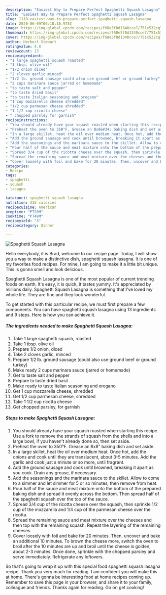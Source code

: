 ```yaml
---
description: "Easiest Way to Prepare Perfect Spaghetti Squash Lasagna"
title: "Easiest Way to Prepare Perfect Spaghetti Squash Lasagna"
slug: 1110-easiest-way-to-prepare-perfect-spaghetti-squash-lasagna
date: 2020-06-09T06:10:10.975Z
image: https://img-global.cpcdn.com/recipes/f68e5f8d1340cce7/751x532cq70/spaghetti-squash-lasagna-recipe-main-photo.jpg
thumbnail: https://img-global.cpcdn.com/recipes/f68e5f8d1340cce7/751x532cq70/spaghetti-squash-lasagna-recipe-main-photo.jpg
cover: https://img-global.cpcdn.com/recipes/f68e5f8d1340cce7/751x532cq70/spaghetti-squash-lasagna-recipe-main-photo.jpg
author: Herbert Stewart
ratingvalue: 4.8
reviewcount: 13
recipeingredient:
- "1 large spaghetti squash roasted"
- "1 tbsp. olive oil"
- "1/2 onion diced"
- "2 cloves garlic minced"
- "1/2 lb. ground sausage could also use ground beef or ground turkey"
- "2 cups marinara sauce jarred or homemade"
- "to taste salt and pepper"
- "to taste dried basil"
- "to taste Italian seasoning and oregano"
- "1 cup mozzarella cheese shredded"
- "1/2 cup parmesan cheese shredded"
- "1 1/2 cup ricotta cheese"
- " chopped parsley for garnish"
recipeinstructions:
- "You should already have your squash roasted when starting this recipe. Use a fork to remove the strands of squash from the shells and into a large bowl, if you haven&#39;t already done so, then set aside."
- "Preheat the oven to 350°F. Grease an 8x8&#34; baking dish and set aside."
- "In a large skillet, heat the oil over medium heat. Once hot, add the onions and cook until they are translucent, about 3-5 minutes. Add the garlic and cook just a minute or so more, until fragrant."
- "Add the ground sausage and cook until browned, breaking it apart as you cook. Drain any grease, if necessary."
- "Add the seasonings and the marinara sauce to the skillet. Allow to come to a simmer and let simmer for 5 or so minutes, then remove from heat."
- "Pour half of the sauce and meat mixture onto the bottom of the prepared baking dish and spread it evenly across the bottom. Then spread half of the spaghetti squash over the top of the sauce."
- "Spread 3/4 cup of the ricotta cheese over the squash, then sprinkle 1/2 cup of the mozzarella and 1/4 cup of the parmesan cheese over the ricotta."
- "Spread the remaining sauce and meat mixture over the cheeses and then top with the remaining squash. Repeat the layering of the remaining cheeses."
- "Cover loosely with foil and bake for 20 minutes. Then, uncover and bake an additional 10 minutes. To brown the cheese more, switch the oven to broil after the 10 minutes are up and broil until the cheese is golden, about 2-3 minutes. Once done, sprinkle with the chopped parsley and serve immediately. Refrigerate any leftovers."
categories:
- Recipe
tags:
- spaghetti
- squash
- lasagna

katakunci: spaghetti squash lasagna 
nutrition: 235 calories
recipecuisine: American
preptime: "PT20M"
cooktime: "PT48M"
recipeyield: "3"
recipecategory: Dinner

---
```



![Spaghetti Squash Lasagna](https://img-global.cpcdn.com/recipes/f68e5f8d1340cce7/751x532cq70/spaghetti-squash-lasagna-recipe-main-photo.jpg)

Hello everybody, it is Brad, welcome to our recipe page. Today, I will show you a way to make a distinctive dish, spaghetti squash lasagna. It is one of my favorites food recipes. For mine, I am going to make it a little bit unique. This is gonna smell and look delicious.



Spaghetti Squash Lasagna is one of the most popular of current trending foods on earth. It's easy, it is quick, it tastes yummy. It's appreciated by millions daily. Spaghetti Squash Lasagna is something that I've loved my whole life. They are fine and they look wonderful.


To get started with this particular recipe, we must first prepare a few components. You can have spaghetti squash lasagna using 13 ingredients and 9 steps. Here is how you can achieve it.

<!--inarticleads1-->

##### The ingredients needed to make Spaghetti Squash Lasagna:

1. Take 1 large spaghetti squash, roasted
1. Take 1 tbsp. olive oil
1. Prepare 1/2 onion, diced
1. Take 2 cloves garlic, minced
1. Prepare 1/2 lb. ground sausage (could also use ground beef or ground turkey)
1. Make ready 2 cups marinara sauce (jarred or homemade)
1. Get to taste salt and pepper
1. Prepare to taste dried basil
1. Make ready to taste Italian seasoning and oregano
1. Get 1 cup mozzarella cheese, shredded
1. Get 1/2 cup parmesan cheese, shredded
1. Take 1 1/2 cup ricotta cheese
1. Get  chopped parsley, for garnish




<!--inarticleads2-->

##### Steps to make Spaghetti Squash Lasagna:

1. You should already have your squash roasted when starting this recipe. Use a fork to remove the strands of squash from the shells and into a large bowl, if you haven&#39;t already done so, then set aside.
1. Preheat the oven to 350°F. Grease an 8x8&#34; baking dish and set aside.
1. In a large skillet, heat the oil over medium heat. Once hot, add the onions and cook until they are translucent, about 3-5 minutes. Add the garlic and cook just a minute or so more, until fragrant.
1. Add the ground sausage and cook until browned, breaking it apart as you cook. Drain any grease, if necessary.
1. Add the seasonings and the marinara sauce to the skillet. Allow to come to a simmer and let simmer for 5 or so minutes, then remove from heat.
1. Pour half of the sauce and meat mixture onto the bottom of the prepared baking dish and spread it evenly across the bottom. Then spread half of the spaghetti squash over the top of the sauce.
1. Spread 3/4 cup of the ricotta cheese over the squash, then sprinkle 1/2 cup of the mozzarella and 1/4 cup of the parmesan cheese over the ricotta.
1. Spread the remaining sauce and meat mixture over the cheeses and then top with the remaining squash. Repeat the layering of the remaining cheeses.
1. Cover loosely with foil and bake for 20 minutes. Then, uncover and bake an additional 10 minutes. To brown the cheese more, switch the oven to broil after the 10 minutes are up and broil until the cheese is golden, about 2-3 minutes. Once done, sprinkle with the chopped parsley and serve immediately. Refrigerate any leftovers.




So that's going to wrap it up with this special food spaghetti squash lasagna recipe. Thank you very much for reading. I am confident you will make this at home. There's gonna be interesting food at home recipes coming up. Remember to save this page in your browser, and share it to your family, colleague and friends. Thanks again for reading. Go on get cooking!
